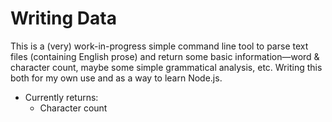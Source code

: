 # Writing Data

This is a (very) work-in-progress simple command line tool to parse text files (containing English prose) and return some basic information—word & character count, maybe some simple grammatical analysis, etc. Writing this both for my own use and as a way to learn Node.js.

- Currently returns:
	- Character count